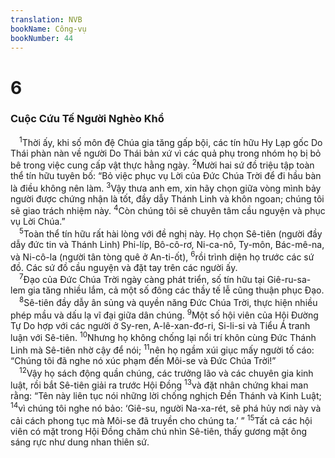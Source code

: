```yaml
---
translation: NVB
bookName: Công-vụ 
bookNumber: 44
---
```


<div class="title"><h1>6</h1><h3>Cuộc Cứu Tế Người Nghèo Khổ </h3></div>
<span class="verse cong_6_1"> <sup>1</sup>Thời ấy, khi số môn đệ Chúa gia tăng gấp bội, các tín hữu Hy Lạp gốc Do Thái phàn nàn về người Do Thái bản xứ vì các quả phụ trong nhóm họ bị bỏ bê trong việc cung cấp vật thực hằng ngày. </span>
<span class="verse cong_6_2"><sup>2</sup>Mười hai sứ đồ triệu tập toàn thể tín hữu tuyên bố: “Bỏ việc phục vụ Lời của Đức Chúa Trời để đi hầu bàn là điều không nên làm. </span>
<span class="verse cong_6_3"><sup>3</sup>Vậy thưa anh em, xin hãy chọn giữa vòng mình bảy người được chứng nhận là tốt, đầy dẫy Thánh Linh và khôn ngoan; chúng tôi sẽ giao trách nhiệm này. </span>
<span class="verse cong_6_4"><sup>4</sup>Còn chúng tôi sẽ chuyên tâm cầu nguyện và phục vụ Lời Chúa.” <br/></span>
<span class="verse cong_6_5"> <sup>5</sup>Toàn thể tín hữu rất hài lòng với đề nghị này. Họ chọn Sê-tiên (người đầy dẫy đức tin và Thánh Linh) Phi-líp, Bô-cô-rơ, Ni-ca-nô, Ty-môn, Bác-mê-na, và Ni-cô-la (người tân tòng quê ở An-ti-ốt), </span>
<span class="verse cong_6_6"><sup>6</sup>rồi trình diện họ trước các sứ đồ. Các sứ đồ cầu nguyện và đặt tay trên các người ấy. <br/></span>
<span class="verse cong_6_7"> <sup>7</sup>Đạo của Đức Chúa Trời ngày càng phát triển, số tín hữu tại Giê-ru-sa-lem gia tăng nhiều lắm, cả một số đông các thầy tế lễ cũng thuận phục Đạo. <br/></span>
<span class="verse cong_6_8"> <sup>8</sup>Sê-tiên đầy dẫy ân sủng và quyền năng Đức Chúa Trời, thực hiện nhiều phép mầu và dấu lạ vĩ đại giữa dân chúng. </span>
<span class="verse cong_6_9"><sup>9</sup>Một số hội viên của Hội Đường Tự Do hợp với các người ở Sy-ren, A-lê-xan-đơ-ri, Si-li-si và Tiểu Á tranh luận với Sê-tiên. </span>
<span class="verse cong_6_10"><sup>10</sup>Nhưng họ không chống lại nổi trí khôn cùng Đức Thánh Linh mà Sê-tiên nhờ cậy để nói; </span>
<span class="verse cong_6_11"><sup>11</sup>nên họ ngầm xúi giục mấy người tố cáo: “Chúng tôi đã nghe nó xúc phạm đến Môi-se và Đức Chúa Trời!” <br/></span>
<span class="verse cong_6_12"> <sup>12</sup>Vậy họ sách động quần chúng, các trưởng lão và các chuyên gia kinh luật, rồi bắt Sê-tiên giải ra trước Hội Đồng </span>
<span class="verse cong_6_13"><sup>13</sup>và đặt nhân chứng khai man rằng: “Tên này liên tục nói những lời chống nghịch Đền Thánh và Kinh Luật; </span>
<span class="verse cong_6_14"><sup>14</sup>vì chúng tôi nghe nó bảo: ‘Giê-su, người Na-xa-rét, sẽ phá hủy nơi này và cải cách phong tục mà Môi-se đã truyền cho chúng ta.’ ” </span>
<span class="verse cong_6_15"><sup>15</sup>Tất cả các hội viên có mặt trong Hội Đồng chăm chú nhìn Sê-tiên, thấy gương mặt ông sáng rực như dung nhan thiên sứ. <br/></span>
